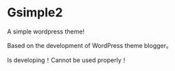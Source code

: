 Gsimple2
========

A simple wordpress theme!

Based on the development of WordPress theme blogger。

Is developing！Cannot be used properly！
